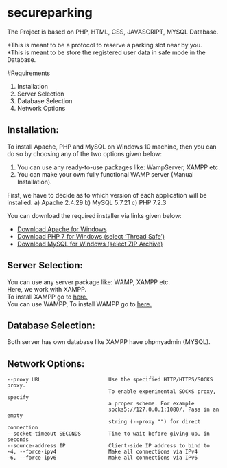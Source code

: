 # secureparking

The Project is based on PHP, HTML, CSS, JAVASCRIPT, MYSQL Database.

*This is meant to be a protocol to reserve a parking slot near by you.  
*This is meant to be store the registered user data in safe mode in the Database.

#Requirements
1. Installation
2. Server Selection
3. Database Selection
4. Network Options

## Installation:

To install Apache, PHP and MySQL on Windows 10 machine, then you can do so by choosing any of the two options given below:
1. You can use any ready-to-use packages like: WampServer, XAMPP etc.
2. You can make your own fully functional WAMP server (Manual Installation).

First, we have to decide as to which version of each application will be installed.
a) Apache 2.4.29
b) MySQL 5.7.21
c) PHP 7.2.3

You can download the required installer via links given below:  
* [Download Apache for Windows](https://www.apachelounge.com/download/ "Title") 
* [Download PHP 7 for Windows (select ‘Thread Safe’)](http://windows.php.net/qa/ "Title") 
* [Download MySQL for Windows (select ZIP Archive)](http://dev.mysql.com/downloads/mysql/ "Title") 

## Server Selection:
You can use any server package like: WAMP, XAMPP etc.  
Here, we work with XAMPP.  
To install XAMPP go to [here.](https://www.apachefriends.org/download.html)  
You can use WAMPP, To install WAMPP go to [here.](http://www.wampserver.com/en/)  

## Database Selection:

Both server has own database like XAMPP have phpmyadmin (MYSQL).
 

## Network Options:
    --proxy URL                      Use the specified HTTP/HTTPS/SOCKS proxy.
                                     To enable experimental SOCKS proxy, specify
                                     a proper scheme. For example
                                     socks5://127.0.0.1:1080/. Pass in an empty
                                     string (--proxy "") for direct connection
    --socket-timeout SECONDS         Time to wait before giving up, in seconds
    --source-address IP              Client-side IP address to bind to
    -4, --force-ipv4                 Make all connections via IPv4
    -6, --force-ipv6                 Make all connections via IPv6


